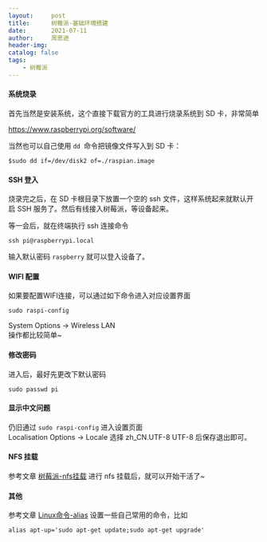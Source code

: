 ```yaml
---
layout:     post
title:      树莓派-基础环境搭建
date:       2021-07-11
author:     周思进
header-img:	
catalog: false
tags:
    - 树莓派
---
```


#### 系统烧录

首先当然是安装系统，这个直接下载官方的工具进行烧录系统到 SD 卡，非常简单

https://www.raspberrypi.org/software/


当然也可以自己使用 `dd `命令把镜像文件写入到 SD 卡：

```
$sudo dd if=/dev/disk2 of=./raspian.image
```

#### SSH 登入

烧录完之后，在 SD 卡根目录下放置一个空的 ssh 文件，这样系统起来就默认开启 SSH 服务了。然后有线接入树莓派，等设备起来。

等一会后，就在终端执行 ssh 连接命令

```
ssh pi@raspberrypi.local
```

输入默认密码 `raspberry` 就可以登入设备了。


#### WIFI 配置

如果要配置WIFI连接，可以通过如下命令进入对应设置界面

```
sudo raspi-config
```
System Options -> Wireless LAN  
操作都比较简单~


#### 修改密码

进入后，最好先更改下默认密码

```
sudo passwd pi
```



#### 显示中文问题

仍旧通过 `sudo raspi-config` 进入设置页面  
Localisation Options -> Locale 选择 zh_CN.UTF-8 UTF-8 后保存退出即可。



#### NFS 挂载  
参考文章 [树莓派-nfs挂载](https://mp.weixin.qq.com/s?__biz=MzU5Nzk5Njg3OQ==&mid=2247484482&idx=1&sn=e4c13c9712a5441cd7e9dbb4dc3696a7&chksm=fe4ba062c93c29745ddac6c7dba16f9bc64e7c02476a4fc218c0f6100c16a8ffe163da6babce&token=59406615&lang=zh_CN#rd) 进行 nfs 挂载后，就可以开始干活了~



#### 其他

参考文章 [Linux命令-alias](https://mp.weixin.qq.com/s?__biz=MzU5Nzk5Njg3OQ==&mid=2247484114&idx=1&sn=a542fb0195875e4c7a487e7003cb0ad2&chksm=fe4ba6f2c93c2fe46c50a77d6a5c7fe431914cdb3257da4d3994b194984e328921c5dada81e6&token=59406615&lang=zh_CN#rd) 设置一些自己常用的命令，比如  

```
alias apt-up='sudo apt-get update;sudo apt-get upgrade'
```

